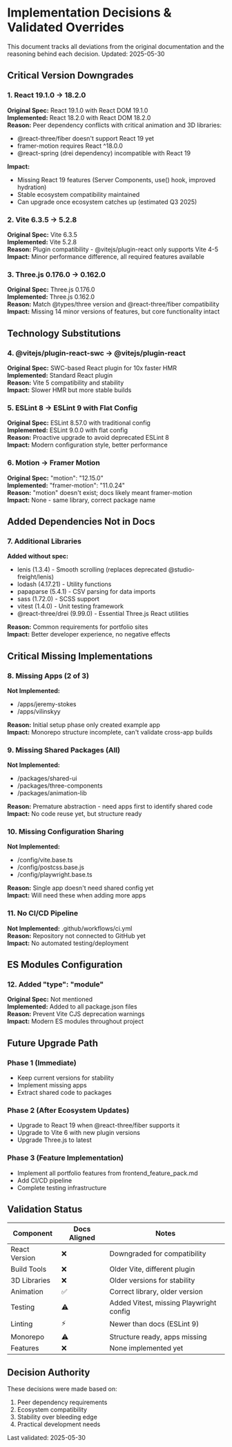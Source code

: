 # Implementation Decisions & Validated Overrides

This document tracks all deviations from the original documentation and the reasoning behind each decision. Updated: 2025-05-30

## Critical Version Downgrades

### 1. React 19.1.0 → 18.2.0

**Original Spec:** React 19.1.0 with React DOM 19.1.0  
**Implemented:** React 18.2.0 with React DOM 18.2.0  
**Reason:** Peer dependency conflicts with critical animation and 3D libraries:

- @react-three/fiber doesn't support React 19 yet
- framer-motion requires React ^18.0.0
- @react-spring (drei dependency) incompatible with React 19

**Impact:**

- Missing React 19 features (Server Components, use() hook, improved hydration)
- Stable ecosystem compatibility maintained
- Can upgrade once ecosystem catches up (estimated Q3 2025)

### 2. Vite 6.3.5 → 5.2.8

**Original Spec:** Vite 6.3.5  
**Implemented:** Vite 5.2.8  
**Reason:** Plugin compatibility - @vitejs/plugin-react only supports Vite 4-5  
**Impact:** Minor performance difference, all required features available

### 3. Three.js 0.176.0 → 0.162.0

**Original Spec:** Three.js 0.176.0  
**Implemented:** Three.js 0.162.0  
**Reason:** Match @types/three version and @react-three/fiber compatibility  
**Impact:** Missing 14 minor versions of features, but core functionality intact

## Technology Substitutions

### 4. @vitejs/plugin-react-swc → @vitejs/plugin-react

**Original Spec:** SWC-based React plugin for 10x faster HMR  
**Implemented:** Standard React plugin  
**Reason:** Vite 5 compatibility and stability  
**Impact:** Slower HMR but more stable builds

### 5. ESLint 8 → ESLint 9 with Flat Config

**Original Spec:** ESLint 8.57.0 with traditional config  
**Implemented:** ESLint 9.0.0 with flat config  
**Reason:** Proactive upgrade to avoid deprecated ESLint 8  
**Impact:** Modern configuration style, better performance

### 6. Motion → Framer Motion

**Original Spec:** "motion": "12.15.0"  
**Implemented:** "framer-motion": "11.0.24"  
**Reason:** "motion" doesn't exist; docs likely meant framer-motion  
**Impact:** None - same library, correct package name

## Added Dependencies Not in Docs

### 7. Additional Libraries

**Added without spec:**

- lenis (1.3.4) - Smooth scrolling (replaces deprecated @studio-freight/lenis)
- lodash (4.17.21) - Utility functions
- papaparse (5.4.1) - CSV parsing for data imports
- sass (1.72.0) - SCSS support
- vitest (1.4.0) - Unit testing framework
- @react-three/drei (9.99.0) - Essential Three.js React utilities

**Reason:** Common requirements for portfolio sites  
**Impact:** Better developer experience, no negative effects

## Critical Missing Implementations

### 8. Missing Apps (2 of 3)

**Not Implemented:**

- /apps/jeremy-stokes
- /apps/vilinskyy

**Reason:** Initial setup phase only created example app  
**Impact:** Monorepo structure incomplete, can't validate cross-app builds

### 9. Missing Shared Packages (All)

**Not Implemented:**

- /packages/shared-ui
- /packages/three-components
- /packages/animation-lib

**Reason:** Premature abstraction - need apps first to identify shared code  
**Impact:** No code reuse yet, but structure ready

### 10. Missing Configuration Sharing

**Not Implemented:**

- /config/vite.base.ts
- /config/postcss.base.js
- /config/playwright.base.ts

**Reason:** Single app doesn't need shared config yet  
**Impact:** Will need these when adding more apps

### 11. No CI/CD Pipeline

**Not Implemented:** .github/workflows/ci.yml  
**Reason:** Repository not connected to GitHub yet  
**Impact:** No automated testing/deployment

## ES Modules Configuration

### 12. Added "type": "module"

**Original Spec:** Not mentioned  
**Implemented:** Added to all package.json files  
**Reason:** Prevent Vite CJS deprecation warnings  
**Impact:** Modern ES modules throughout project

## Future Upgrade Path

### Phase 1 (Immediate)

- Keep current versions for stability
- Implement missing apps
- Extract shared code to packages

### Phase 2 (After Ecosystem Updates)

- Upgrade to React 19 when @react-three/fiber supports it
- Upgrade to Vite 6 with new plugin versions
- Upgrade Three.js to latest

### Phase 3 (Feature Implementation)

- Implement all portfolio features from frontend_feature_pack.md
- Add CI/CD pipeline
- Complete testing infrastructure

## Validation Status

| Component     | Docs Aligned | Notes                                   |
| ------------- | ------------ | --------------------------------------- |
| React Version | ❌           | Downgraded for compatibility            |
| Build Tools   | ❌           | Older Vite, different plugin            |
| 3D Libraries  | ❌           | Older versions for stability            |
| Animation     | ✅           | Correct library, older version          |
| Testing       | ⚠️           | Added Vitest, missing Playwright config |
| Linting       | ⚡           | Newer than docs (ESLint 9)              |
| Monorepo      | ⚠️           | Structure ready, apps missing           |
| Features      | ❌           | None implemented yet                    |

## Decision Authority

These decisions were made based on:

1. Peer dependency requirements
2. Ecosystem compatibility
3. Stability over bleeding edge
4. Practical development needs

Last validated: 2025-05-30
